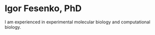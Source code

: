 # Igor Fesenko, PhD

I am experienced in experimental molecular biology and computational biology. 
